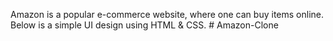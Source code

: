 Amazon is a popular e-commerce website, where one can buy items online.<br>
Below is a simple UI design using HTML & CSS.
#   A m a z o n - C l o n e  
 